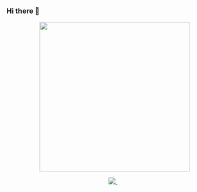 ### Hi there 👋

<p align='center'>
  <a href="#"><img src="https://github-readme-stats.vercel.app/api?username=davidcparrar&show_icons=true&count_private=true&theme=dark" width="350"></a>
</p>

<p align='center'>
  
  <a href="www.linkedin.com/in/davidc-parrar/">
    <img src="https://img.shields.io/badge/linkedin-%230077B5.svg?&style=for-the-badge&logo=linkedin&logoColor=white" />
  </a>&nbsp;&nbsp;
</p>
<!--
**Davidcparrar/Davidcparrar** is a ✨ _special_ ✨ repository because its `README.md` (this file) appears on your GitHub profile.


Here are some ideas to get you started:

- 🔭 I’m currently working on ...
- 🌱 I’m currently learning ...
- 👯 I’m looking to collaborate on ...
- 🤔 I’m looking for help with ...
- 💬 Ask me about ...
- 📫 How to reach me: ...
- 😄 Pronouns: ...
- ⚡ Fun fact: ...
-->
